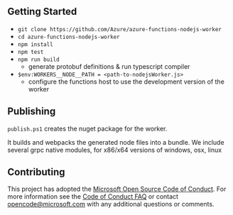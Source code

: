 ## Getting Started

- `git clone https://github.com/Azure/azure-functions-nodejs-worker`
- `cd azure-functions-nodejs-worker`
- `npm install`
- `npm test`
- `npm run build`
  - generate protobuf definitions & run typescript compiler
- `$env:WORKERS__NODE__PATH = <path-to-nodejsWorker.js>`
  - configure the functions host to use the development version of the worker

## Publishing

`publish.ps1` creates the nuget package for the worker.

It builds and webpacks the generated node files into a bundle.
We include several grpc native modules, for x86/x64 versions of windows, osx, linux

## Contributing

This project has adopted the [Microsoft Open Source Code of Conduct](https://opensource.microsoft.com/codeofconduct/). For more information see the [Code of Conduct FAQ](https://opensource.microsoft.com/codeofconduct/faq/) or contact [opencode@microsoft.com](mailto:opencode@microsoft.com) with any additional questions or comments.
